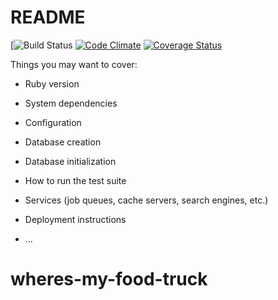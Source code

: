 # README

[![Build Status](https://codeship.com/projects/cb2de510-14c2-0136-2a24-523d00c7e7fe/status?branch=master)
[![Code Climate](https://codeclimate.com/github/RobertAndersonHaynes/wheres-my-food-truck/badges/gpa.svg)](https://codeclimate.com/github/RobertAndersonHaynes/wheres-my-food-truck)
[![Coverage Status](https://coveralls.io/repos/github/RobertAndersonHaynes/wheres-my-food-truck/badge.svg?branch=master)](https://coveralls.io/github/RobertAndersonHaynes/wheres-my-food-truck?branch=master)

Things you may want to cover:

* Ruby version

* System dependencies

* Configuration

* Database creation

* Database initialization

* How to run the test suite

* Services (job queues, cache servers, search engines, etc.)

* Deployment instructions

* ...
# wheres-my-food-truck
